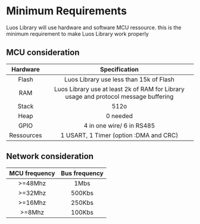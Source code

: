 # Minimum Requirements
Luos Library will use hardware and software MCU ressource. this is the minimum requirement to make Luos Library work properly

## MCU consideration

| Hardware | Specification |
| :---: | :---: | 
| Flash | Luos Library use less than 15k of Flash |
| RAM | Luos Library use at least 2k of RAM for Library usage and protocol message buffering |
| Stack | 512o | 
| Heap | 0 needed | 
| GPIO | 4 in one wire/ 6 in RS485  |
| Ressources | 1 USART, 1 Timer (option :DMA and CRC)|

## Network consideration
| MCU frequency | Bus frequency |
| :---: | :---: | 
| >=48Mhz | 1Mbs |
| >=32Mhz | 500Kbs |
| >=16Mhz | 250Kbs | 
| >=8Mhz | 100Kbs | 
